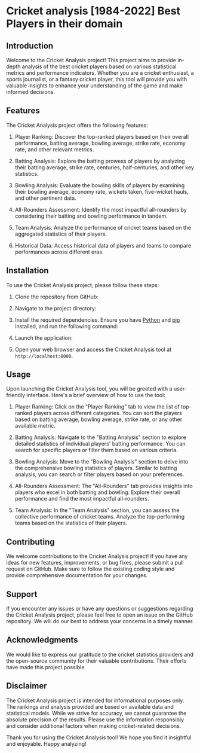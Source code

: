 # Cricket analysis [1984-2022]  Best Players in their domain




## Introduction
Welcome to the Cricket Analysis project! This project aims to provide in-depth analysis of the best cricket players based on various statistical metrics and performance indicators. Whether you are a cricket enthusiast, a sports journalist, or a fantasy cricket player, this tool will provide you with valuable insights to enhance your understanding of the game and make informed decisions.

## Features
The Cricket Analysis project offers the following features:

1. Player Ranking: Discover the top-ranked players based on their overall performance, batting average, bowling average, strike rate, economy rate, and other relevant metrics.

2. Batting Analysis: Explore the batting prowess of players by analyzing their batting average, strike rate, centuries, half-centuries, and other key statistics.

3. Bowling Analysis: Evaluate the bowling skills of players by examining their bowling average, economy rate, wickets taken, five-wicket hauls, and other pertinent data.

4. All-Rounders Assessment: Identify the most impactful all-rounders by considering their batting and bowling performance in tandem.

5. Team Analysis: Analyze the performance of cricket teams based on the aggregated statistics of their players.

6. Historical Data: Access historical data of players and teams to compare performances across different eras.

## Installation
To use the Cricket Analysis project, please follow these steps:

1. Clone the repository from GitHub:


2. Navigate to the project directory:


3. Install the required dependencies. Ensure you have [Python](https://www.python.org/downloads/) and [pip](https://pip.pypa.io/en/stable/installing/) installed, and run the following command:


4. Launch the application:


5. Open your web browser and access the Cricket Analysis tool at `http://localhost:8000`.

## Usage
Upon launching the Cricket Analysis tool, you will be greeted with a user-friendly interface. Here's a brief overview of how to use the tool:

1. Player Ranking: Click on the "Player Ranking" tab to view the list of top-ranked players across different categories. You can sort the players based on batting average, bowling average, strike rate, or any other available metric.

2. Batting Analysis: Navigate to the "Batting Analysis" section to explore detailed statistics of individual players' batting performance. You can search for specific players or filter them based on various criteria.

3. Bowling Analysis: Move to the "Bowling Analysis" section to delve into the comprehensive bowling statistics of players. Similar to batting analysis, you can search or filter players based on your preferences.

4. All-Rounders Assessment: The "All-Rounders" tab provides insights into players who excel in both batting and bowling. Explore their overall performance and find the most impactful all-rounders.

5. Team Analysis: In the "Team Analysis" section, you can assess the collective performance of cricket teams. Analyze the top-performing teams based on the statistics of their players.

## Contributing
We welcome contributions to the Cricket Analysis project! If you have any ideas for new features, improvements, or bug fixes, please submit a pull request on GitHub. Make sure to follow the existing coding style and provide comprehensive documentation for your changes.

## Support
If you encounter any issues or have any questions or suggestions regarding the Cricket Analysis project, please feel free to open an issue on the GitHub repository. We will do our best to address your concerns in a timely manner.

## Acknowledgments
We would like to express our gratitude to the cricket statistics providers and the open-source community for their valuable contributions. Their efforts have made this project possible.

## Disclaimer
The Cricket Analysis project is intended for informational purposes only. The rankings and analysis provided are based on available data and statistical models. While we strive for accuracy, we cannot guarantee the absolute precision of the results. Please use the information responsibly and consider additional factors when making cricket-related decisions.

Thank you for using the Cricket Analysis tool! We hope you find it insightful and enjoyable. Happy analyzing!
